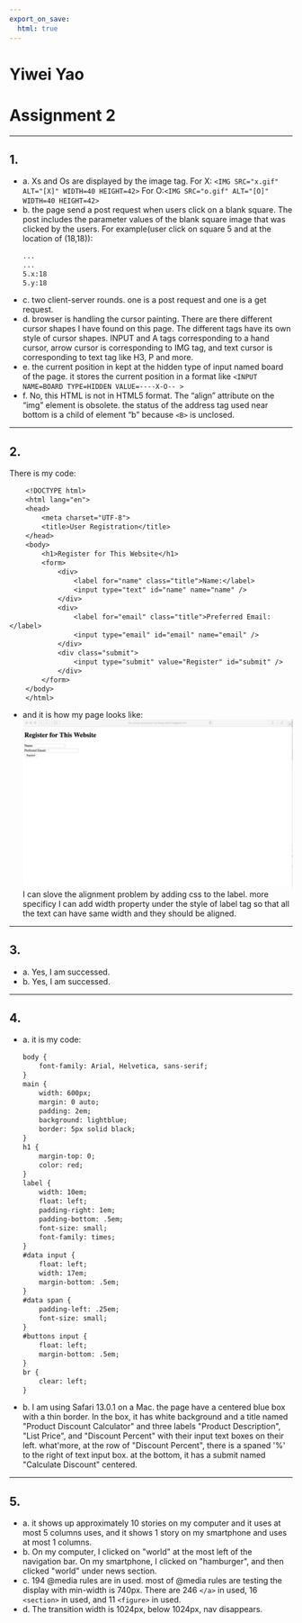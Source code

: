 ```yaml
---
export_on_save:
  html: true
---
```

# Yiwei Yao
# Assignment 2
---
## 1.
* a. Xs and Os are displayed by the image tag. For X: `<IMG SRC="x.gif" ALT="[X]" WIDTH=40 HEIGHT=42>` For O:`<IMG SRC="o.gif" ALT="[O]" WIDTH=40 HEIGHT=42>`
* b. the page send a post request when users click on a blank square. The post includes the parameter values of the blank square image that was clicked by the users. For example(user click on square 5 and at the location of (18,18)):
    ```
    ...
    ...
    5.x:18
    5.y:18
    ```
* c. two client-server rounds. one is a post request and one is a get request.
* d. browser is handling the cursor painting. There are there different cursor shapes I have found on this page. The different tags have its own style of cursor shapes. INPUT and A tags corresponding to a hand cursor, arrow cursor is corresponding to IMG tag, and text cursor is corresponding to text tag like H3, P and more.
* e. the current position in kept at the hidden type of input named board of the page. it stores the current position in a format like `<INPUT NAME=BOARD TYPE=HIDDEN VALUE=----X-O-- >`
* f. No, this HTML is not in HTML5 format. The “align” attribute on the “img” element is obsolete. the status of the address tag used near bottom is a child of element “b” because `<B>` is unclosed.
---
## 2.
There is my code:
```
    <!DOCTYPE html>
    <html lang="en">
    <head>
        <meta charset="UTF-8">
        <title>User Registration</title>
    </head>
    <body>
        <h1>Register for This Website</h1>
        <form>
            <div>
                <label for="name" class="title">Name:</label>
                <input type="text" id="name" name="name" />
            </div>
            <div>
                <label for="email" class="title">Preferred Email:</label>
                <input type="email" id="email" name="email" />
            </div>
            <div class="submit">
                <input type="submit" value="Register" id="submit" />
            </div>
        </form>
    </body>
    </html>
```
* and it is how my page looks like:
![register_pic](register_pic.jpg)
I can slove the alignment problem by adding css to the label. more specificy I can add width property under the style of label tag so that all the text can have same width and they should be aligned.
---
## 3. 
* a. Yes, I am successed.
* b. Yes, I am successed.
---
## 4.
* a. it is my code:
    ```
    body {
        font-family: Arial, Helvetica, sans-serif;
    }
    main {
        width: 600px;
        margin: 0 auto;
        padding: 2em;
        background: lightblue;
        border: 5px solid black;
    }
    h1 {
        margin-top: 0;
        color: red;
    }
    label {
        width: 10em;
        float: left;
        padding-right: 1em;
        padding-bottom: .5em;
        font-size: small;
        font-family: times;
    }
    #data input {
        float: left;
        width: 17em;
        margin-bottom: .5em;
    }
    #data span {
        padding-left: .25em;
        font-size: small;
    }
    #buttons input {
        float: left;
        margin-bottom: .5em;
    }
    br {
        clear: left;
    }
    ```
* b. I am using Safari 13.0.1 on a Mac. the page have a centered blue box with a thin border. In the box, it has white background and a title named "Product Discount Calculator" and three labels "Product Description", "List Price", and "Discount Percent" with their input text boxes on their left. what'more, at the row of "Discount Percent", there is a spaned '%' to the right of text input box. at the bottom, it has a submit named "Calculate Discount" centered.
---
## 5.
* a. it shows up approximately 10 stories on my computer and it uses at most 5 columns uses, and it shows 1 story on my smartphone and uses at most 1 columns.
* b. On my computer, I clicked on "world" at the most left of the navigation bar. On my smartphone, I clicked on "hamburger", and then clicked "world" under news section.
* c. 194 @media rules are in used. most of @media rules are testing the display with min-width is 740px. There are 246 `</a>` in used, 16 `<section>` in used, and 11 `<figure>` in used.
* d. The transition width is 1024px, below 1024px, nav disappears.